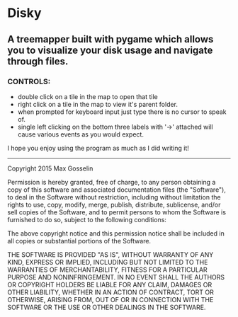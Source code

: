 # Disky

A treemapper built with pygame which allows you to visualize your disk usage and navigate through files.
---

### CONTROLS:

- double click on a tile in the map to open that tile
- right click on a tile in the map to view it's parent folder.
- when prompted for keyboard input just type there is no cursor to speak of.
- single left clicking on the bottom three labels with '->' attached will cause various events as you would expect.

I hope you enjoy using the program as much as I did writing it!

---

Copyright 2015 Max Gosselin

Permission is hereby granted, free of charge, to any person obtaining a copy of this software and associated documentation files (the "Software"), to deal in the Software without restriction, including without limitation the rights to use, copy, modify, merge, publish, distribute, sublicense, and/or sell copies of the Software, and to permit persons to whom the Software is furnished to do so, subject to the following conditions:

The above copyright notice and this permission notice shall be included in all copies or substantial portions of the Software.

THE SOFTWARE IS PROVIDED "AS IS", WITHOUT WARRANTY OF ANY KIND, EXPRESS OR IMPLIED, INCLUDING BUT NOT LIMITED TO THE WARRANTIES OF MERCHANTABILITY, FITNESS FOR A PARTICULAR PURPOSE AND NONINFRINGEMENT. IN NO EVENT SHALL THE AUTHORS OR COPYRIGHT HOLDERS BE LIABLE FOR ANY CLAIM, DAMAGES OR OTHER LIABILITY, WHETHER IN AN ACTION OF CONTRACT, TORT OR OTHERWISE, ARISING FROM, OUT OF OR IN CONNECTION WITH THE SOFTWARE OR THE USE OR OTHER DEALINGS IN THE SOFTWARE.

